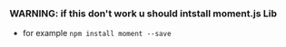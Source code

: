 
### WARNING: if this don't work u should intstall moment.js Lib 
* for example 
`npm install moment --save`   

